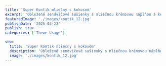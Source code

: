 ```yaml
---
title: 'Super Kontik mliečny s kokosom'
excerpt: 'Obložené sendvičové sušienky s mliečnou krémovou náplňou a kokosovými lupienkami'
featuredImage: './images/kontik_12.jpg'
publishDate: '2025-02-22'
publish: true
categories: ['Theme Usage']

seo:
  title: 'Super Kontik mliečny s kokosom'
  description: 'Obložené sendvičové sušienky s mliečnou krémovou náplňou a kokosovými lupienkami'
  image: './images/kontik_12.jpg'
---
```

